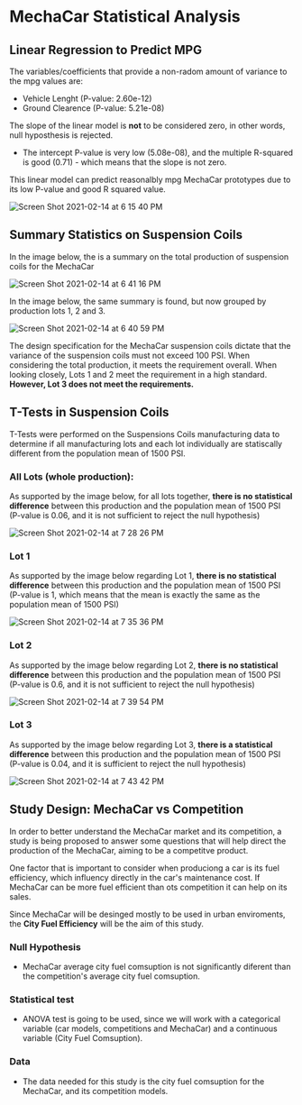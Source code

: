 # MechaCar Statistical Analysis
## Linear Regression to Predict MPG

The variables/coefficients that provide a non-radom amount of variance to the mpg values are:
- Vehicle Lenght (P-value: 2.60e-12)
- Ground Clearence (P-value: 5.21e-08)

The slope of the linear model is **not** to be considered zero, in other words, null hyposthesis is rejected.
- The intercept P-value is very low (5.08e-08), and the multiple R-squared is good (0.71) - which means that the slope is not zero.

This linear model can predict reasonalbly mpg MechaCar prototypes due to its low P-value and good R squared value.

![Screen Shot 2021-02-14 at 6 15 40 PM](https://user-images.githubusercontent.com/72593264/107893412-a71f8800-6ef0-11eb-8081-b75d2c5d2ef0.png)

## Summary Statistics on Suspension Coils

In the image below, the is a summary on the total production of suspension coils for the MechaCar

![Screen Shot 2021-02-14 at 6 41 16 PM](https://user-images.githubusercontent.com/72593264/107894135-3a0df180-6ef4-11eb-9a64-5d548787c005.png)

In the image below, the same summary is found, but now grouped by production lots 1, 2 and 3.

![Screen Shot 2021-02-14 at 6 40 59 PM](https://user-images.githubusercontent.com/72593264/107894124-2febf300-6ef4-11eb-9c47-d974232853df.png)

The design specification for the MechaCar suspension coils dictate that the variance of the suspension coils must not exceed 100 PSI.
When considering the total production, it meets the requirement overall.
When looking closely, Lots 1 and 2 meet the requirement in a high standard. **However, Lot 3 does not meet the requirements.**

## T-Tests in Suspension Coils
T-Tests were performed on the Suspensions Coils manufacturing data to determine if all manufacturing lots and each lot individually are statiscally different from the population mean of 1500 PSI.

### All Lots (whole production):
As supported by the image below, for all lots together, **there is no statistical difference** between this production and the population mean of 1500 PSI (P-value is 0.06, and it is not sufficient to reject the null hypothesis)

![Screen Shot 2021-02-14 at 7 28 26 PM](https://user-images.githubusercontent.com/72593264/107896011-d0ddac80-6efa-11eb-9e78-7462738eb81b.png)

### Lot 1

As supported by the image below regarding Lot 1, **there is no statistical difference** between this production and the population mean of 1500 PSI (P-value is 1, which means that the mean is exactly the same as the population mean of 1500 PSI)

![Screen Shot 2021-02-14 at 7 35 36 PM](https://user-images.githubusercontent.com/72593264/107896411-d38cd180-6efb-11eb-8ae5-f4e736715724.png)

### Lot 2

As supported by the image below regarding Lot 2, **there is no statistical difference** between this production and the population mean of 1500 PSI (P-value is 0.6, and it is not sufficient to reject the null hypothesis)

![Screen Shot 2021-02-14 at 7 39 54 PM](https://user-images.githubusercontent.com/72593264/107896624-6af22480-6efc-11eb-81b4-503fc6f57365.png)

### Lot 3

As supported by the image below regarding Lot 3, **there is a statistical difference** between this production and the population mean of 1500 PSI (P-value is 0.04, and it is sufficient to reject the null hypothesis)

![Screen Shot 2021-02-14 at 7 43 42 PM](https://user-images.githubusercontent.com/72593264/107896783-f370c500-6efc-11eb-9eec-306c1cb2c5cf.png)

## Study Design: MechaCar vs Competition

In order to better understand the MechaCar market and its competition, a study is being proposed to answer some questions that will help direct the production of the MechaCar, aiming to be a competitve product.

One factor that is important to consider when produciong a car is its fuel efficiency, which influency directly in the car's maintenance cost. If MechaCar can be more fuel efficient than ots competition it can help on its sales.

Since MechaCar will be desinged mostly to be used in urban enviroments, the **City Fuel Efficiency** will be the aim of this study.

### Null Hypothesis

- MechaCar average city fuel comsuption is not significantly diferent than the competition's average city fuel comsuption.

### Statistical test
- ANOVA test is going to be used, since we will work with a categorical variable (car models, competitions and MechaCar) and a continuous variable (City Fuel Comsuption).

### Data
- The data needed for this study is the city fuel comsuption for the MechaCar, and its competition models.






